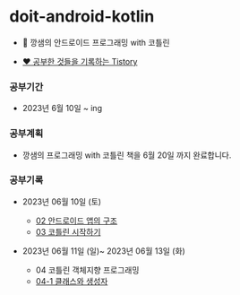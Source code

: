 # doit-android-kotlin
 - 🌈 깡샘의 안드로이드 프로그래밍 with 코틀린

 - [❤️ 공부한 것들을 기록하는 Tistory](https://dreaminsweetpotato.tistory.com)

### 공부기간
 * 2023년 6월 10일 ~ ing

### 공부계획
 * 깡샘의 프로그래밍 with 코틀린 책을 6월 20일 까지 완료합니다.


### 공부기록 
 * 2023년 06월 10일 (토) 
    * [02 안드로이드 앱의 구조](https://dreaminsweetpotato.tistory.com/28)
    * [03 코틀린 시작하기](https://dreaminsweetpotato.tistory.com/29)

 * 2023년 06월 11일 (일)~ 2023년 06월 13일 (화)
    * 04 코틀린 객체지향 프로그래밍
    * [04-1 클래스와 생성자](https://dreaminsweetpotato.tistory.com/30)
